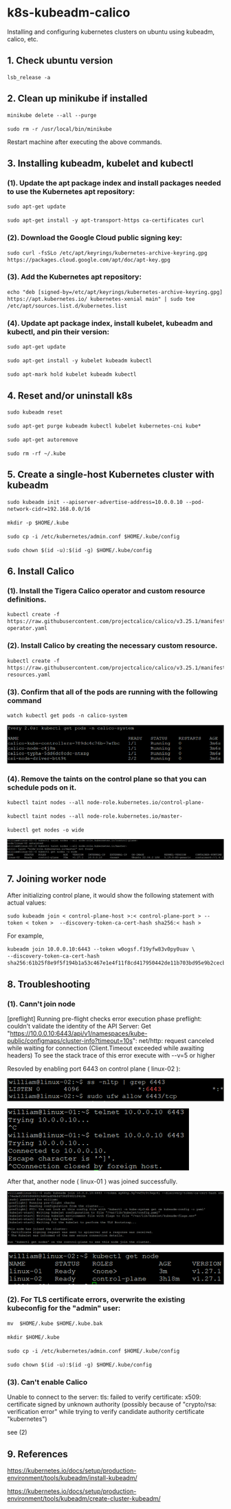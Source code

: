 # k8s-kubeadm-calico
Installing and configuring kubernetes clusters on ubuntu using kubeadm, calico, etc.

## 1. Check ubuntu version

    lsb_release -a

## 2. Clean up minikube if installed

    minikube delete --all --purge

    sudo rm -r /usr/local/bin/minikube

Restart machine after executing the above commands.

## 3. Installing kubeadm, kubelet and kubectl

### (1). Update the apt package index and install packages needed to use the Kubernetes apt repository:

    sudo apt-get update

    sudo apt-get install -y apt-transport-https ca-certificates curl

### (2). Download the Google Cloud public signing key:

    sudo curl -fsSLo /etc/apt/keyrings/kubernetes-archive-keyring.gpg https://packages.cloud.google.com/apt/doc/apt-key.gpg

### (3). Add the Kubernetes apt repository:

    echo "deb [signed-by=/etc/apt/keyrings/kubernetes-archive-keyring.gpg] https://apt.kubernetes.io/ kubernetes-xenial main" | sudo tee /etc/apt/sources.list.d/kubernetes.list


### (4). Update apt package index, install kubelet, kubeadm and kubectl, and pin their version:

    sudo apt-get update

    sudo apt-get install -y kubelet kubeadm kubectl

    sudo apt-mark hold kubelet kubeadm kubectl

## 4. Reset and/or uninstall k8s

    sudo kubeadm reset

    sudo apt-get purge kubeadm kubectl kubelet kubernetes-cni kube*   

    sudo apt-get autoremove  

    sudo rm -rf ~/.kube

## 5. Create a single-host Kubernetes cluster with kubeadm

    sudo kubeadm init --apiserver-advertise-address=10.0.0.10 --pod-network-cidr=192.168.0.0/16

    mkdir -p $HOME/.kube

    sudo cp -i /etc/kubernetes/admin.conf $HOME/.kube/config

    sudo chown $(id -u):$(id -g) $HOME/.kube/config

## 6. Install Calico

### (1). Install the Tigera Calico operator and custom resource definitions.

    kubectl create -f https://raw.githubusercontent.com/projectcalico/calico/v3.25.1/manifests/tigera-operator.yaml

### (2). Install Calico by creating the necessary custom resource.

    kubectl create -f https://raw.githubusercontent.com/projectcalico/calico/v3.25.1/manifests/custom-resources.yaml

### (3). Confirm that all of the pods are running with the following command

    watch kubectl get pods -n calico-system

![screen-shot-k8s-calico-pods](screen-shot/calico-pods.png)

### (4). Remove the taints on the control plane so that you can schedule pods on it.

    kubectl taint nodes --all node-role.kubernetes.io/control-plane-

    kubectl taint nodes --all node-role.kubernetes.io/master-

    kubectl get nodes -o wide

![screen-shot-k8s-taint-node](screen-shot/taint-node.png)


## 7. Joining worker node

After initializing control plane, it would show the following statement with actual values:

    sudo kubeadm join < control-plane-host >:< control-plane-port > --token < token >  --discovery-token-ca-cert-hash sha256:< hash >

For example,

    kubeadm join 10.0.0.10:6443 --token w0ogsf.f19yfw83v0py0uav \
    --discovery-token-ca-cert-hash sha256:61b25f8e9f5f194b1a53c467e1e4f11f8cd417950442de11b703bd95e9b2cecb

## 8. Troubleshooting

### (1). Cann't join node

[preflight] Running pre-flight checks
error execution phase preflight: couldn't validate the identity of the API Server: Get "https://10.0.0.10:6443/api/v1/namespaces/kube-public/configmaps/cluster-info?timeout=10s": net/http: request canceled while waiting for connection (Client.Timeout exceeded while awaiting headers)
To see the stack trace of this error execute with --v=5 or higher

Resovled by enabling port 6443 on control plane ( linux-02 ):

![screen-shot-k8s-enable-port-6443](screen-shot/enable-6443-control-plane.png)

![screen-shot-k8s-port-6443-status](screen-shot/port-6443-status.png)

After that, another node ( linux-01 ) was joined successfully.

![screen-shot-k8s-port-6443-status](screen-shot/join-node-ok.png)

![screen-shot-k8s-two-nodes-cluster](screen-shot/two-nodes-cluster.png)

### (2). For TLS certificate errors, overwrite the existing kubeconfig for the "admin" user:

    mv  $HOME/.kube $HOME/.kube.bak

    mkdir $HOME/.kube

    sudo cp -i /etc/kubernetes/admin.conf $HOME/.kube/config

    sudo chown $(id -u):$(id -g) $HOME/.kube/config

### (3). Can't enable Calico

Unable to connect to the server: tls: failed to verify certificate: x509: certificate signed by unknown authority (possibly because of "crypto/rsa: verification error" while trying to verify candidate authority certificate "kubernetes")

see (2)

## 9. References

https://kubernetes.io/docs/setup/production-environment/tools/kubeadm/install-kubeadm/

https://kubernetes.io/docs/setup/production-environment/tools/kubeadm/create-cluster-kubeadm/
